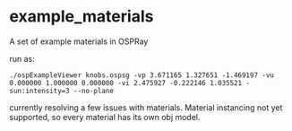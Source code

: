 # example_materials
A set of example materials in OSPRay

run as:
```
./ospExampleViewer knobs.ospsg -vp 3.671165 1.327651 -1.469197 -vu 0.000000 1.000000 0.000000 -vi 2.475927 -0.222146 1.035521 -sun:intensity=3 --no-plane
```

currently resolving a few issues with materials.  Material instancing not yet supported, so every material has its own obj model.  
